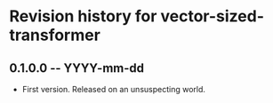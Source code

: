 # Revision history for vector-sized-transformer

## 0.1.0.0 -- YYYY-mm-dd

* First version. Released on an unsuspecting world.
